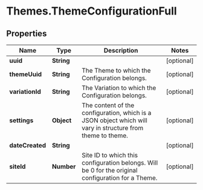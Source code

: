 # Themes.ThemeConfigurationFull

## Properties
Name | Type | Description | Notes
------------ | ------------- | ------------- | -------------
**uuid** | **String** |  | [optional] 
**themeUuid** | **String** | The Theme to which the Configuration belongs. | [optional] 
**variationId** | **String** | The Variation to which the Configuration belongs. | [optional] 
**settings** | **Object** | The content of the configuration, which is a JSON object which will vary in structure from theme to theme. | [optional] 
**dateCreated** | **String** |  | [optional] 
**siteId** | **Number** | Site ID to which this configuration belongs. Will be 0 for the original configuration for a Theme. | [optional] 
